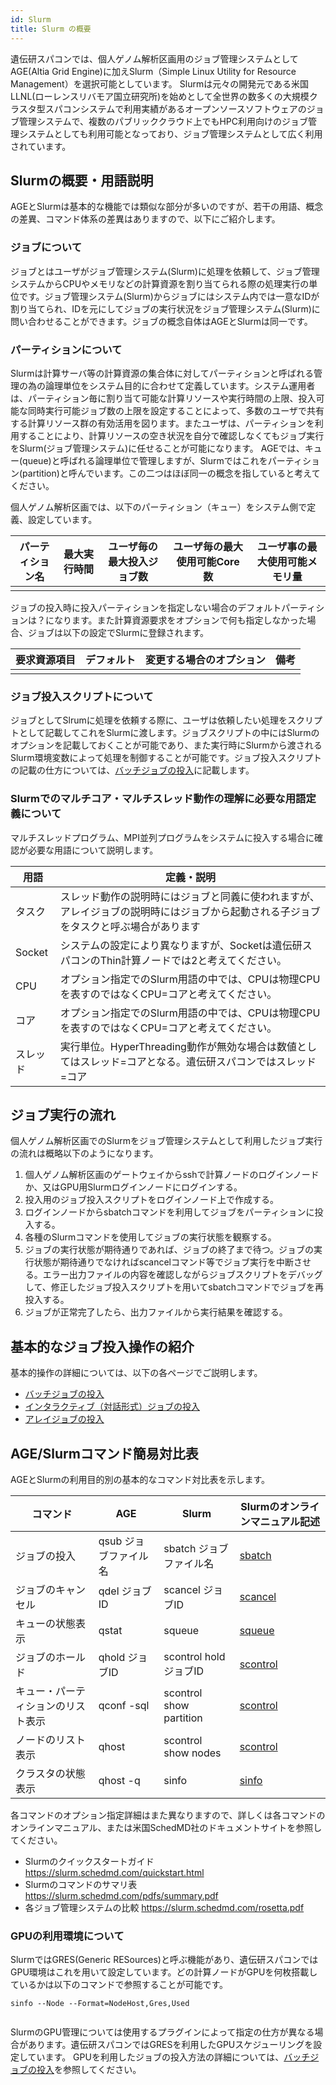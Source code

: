 ```yaml
---
id: Slurm
title: Slurm の概要
---
```


遺伝研スパコンでは、個人ゲノム解析区画用のジョブ管理システムとしてAGE(Altia Grid Engine)に加えSlurm（Simple Linux Utility for Resource Management）を選択可能としています。
Slurmは元々の開発元である米国LLNL(ローレンスリバモア国立研究所)を始めとして全世界の数多くの大規模クラスタ型スパコンシステムで利用実績があるオープンソースソフトウェアのジョブ管理システムで、複数のパブリッククラウド上でもHPC利用向けのジョブ管理システムとしても利用可能となっており、ジョブ管理システムとして広く利用されています。

## Slurmの概要・用語説明

AGEとSlurmは基本的な機能では類似な部分が多いのですが、若干の用語、概念の差異、コマンド体系の差異はありますので、以下にご紹介します。

### ジョブについて

ジョブとはユーザがジョブ管理システム(Slurm)に処理を依頼して、ジョブ管理システムからCPUやメモリなどの計算資源を割り当てられる際の処理実行の単位です。ジョブ管理システム(Slurm)からジョブにはシステム内では一意なIDが割り当てられ、IDを元にしてジョブの実行状況をジョブ管理システム(Slurm)に問い合わせることができます。ジョブの概念自体はAGEとSlurmは同一です。

### パーティションについて

Slurmは計算サーバ等の計算資源の集合体に対してパーティションと呼ばれる管理の為の論理単位をシステム目的に合わせて定義しています。システム運用者は、パーティション毎に割り当て可能な計算リソースや実行時間の上限、投入可能な同時実行可能ジョブ数の上限を設定することによって、多数のユーザで共有する計算リソース群の有効活用を図ります。またユーザは、パーティションを利用することにより、計算リソースの空き状況を自分で確認しなくてもジョブ実行をSlurm(ジョブ管理システム)に任せることが可能になります。
AGEでは、キュー(queue)と呼ばれる論理単位で管理しますが、Slurmではこれをパーティション(partition)と呼んでいます。この二つはほぼ同一の概念を指していると考えてください。

個人ゲノム解析区画では、以下のパーティション（キュー）をシステム側で定義、設定しています。

|パーティション名|最大実行時間|ユーザ毎の最大投入ジョブ数|ユーザ毎の最大使用可能Core数|ユーザ事の最大使用可能メモリ量|
|---------|---------------|---------|-------|-------|
|         |               |

ジョブの投入時に投入パーティションを指定しない場合のデフォルトパーティションは？になります。また計算資源要求をオプションで何も指定しなかった場合、ジョブは以下の設定でSlurmに登録されます。

|要求資源項目|デフォルト|変更する場合のオプション|備考|
|-----------|---------|----------------------|---|
|             |       |                      |   |

### ジョブ投入スクリプトについて

ジョブとしてSlrumに処理を依頼する際に、ユーザは依頼したい処理をスクリプトとして記載してこれをSlurmに渡します。ジョブスクリプトの中にはSlurmのオプションを記載しておくことが可能であり、また実行時にSlurmから渡されるSlurm環境変数によって処理を制御することが可能です。ジョブ投入スクリプトの記載の仕方については、[バッチジョブの投入](/software/Slurm/batch_jobs.md)に記載します。

### Slurmでのマルチコア・マルチスレッド動作の理解に必要な用語定義について

マルチスレッドプログラム、MPI並列プログラムをシステムに投入する場合に確認が必要な用語について説明します。

|用語| 定義・説明|
|----------|-------|
|タスク |スレッド動作の説明時にはジョブと同義に使われますが、アレイジョブの説明時にはジョブから起動される子ジョブをタスクと呼ぶ場合があります|
| Socket | システムの設定により異なりますが、Socketは遺伝研スパコンのThin計算ノードでは2と考えてください。|
|CPU | オプション指定でのSlurm用語の中では、CPUは物理CPUを表すのではなくCPU=コアと考えてください。 |
| コア |オプション指定でのSlurm用語の中では、CPUは物理CPUを表すのではなくCPU=コアと考えてください。 |
|スレッド |実行単位。HyperThreading動作が無効な場合は数値としてはスレッド=コアとなる。遺伝研スパコンではスレッド=コア|



## ジョブ実行の流れ

個人ゲノム解析区画でのSlurmをジョブ管理システムとして利用したジョブ実行の流れは概略以下のようになります。

1. 個人ゲノム解析区画のゲートウェイからsshで計算ノードのログインノードか、又はGPU用Slurmログインノードにログインする。
2. 投入用のジョブ投入スクリプトをログインノード上で作成する。
3. ログインノードからsbatchコマンドを利用してジョブをパーティションに投入する。
4. 各種のSlurmコマンドを使用してジョブの実行状態を観察する。
5. ジョブの実行状態が期待通りであれば、ジョブの終了まで待つ。ジョブの実行状態が期待通りでなければscancelコマンド等でジョブ実行を中断させる。エラー出力ファイルの内容を確認しながらジョブスクリプトをデバッグして、修正したジョブ投入スクリプトを用いてsbatchコマンドでジョブを再投入する。
6. ジョブが正常完了したら、出力ファイルから実行結果を確認する。


## 基本的なジョブ投入操作の紹介

基本的操作の詳細については、以下の各ページでご説明します。

- [バッチジョブの投入](software/Slurm/batch_jobs.md)
- [インタラクティブ（対話形式）ジョブの投入](/software/Slurm/interactive_jobs)
- [アレイジョブの投入](/software/Slurm/array_jobs)

## AGE/Slurmコマンド簡易対比表

AGEとSlurmの利用目的別の基本的なコマンド対比表を示します。

| コマンド| AGE|Slurm|Slurmのオンラインマニュアル記述|
|--------|-----|----|----|
|ジョブの投入| qsub ジョブファイル名 | sbatch ジョブファイル名 |[sbatch](https://slurm.schedmd.com/sbatch.html)  |
|ジョブのキャンセル| qdel ジョブID | scancel ジョブID|[scancel](https://slurm.schedmd.com/scancel.html)   |
|キューの状態表示|qstat |squeue| [squeue](https://slurm.schedmd.com/squeue.html)  |
|ジョブのホールド|qhold ジョブID|scontrol hold ジョブID|[scontrol](https://slurm.schedmd.com/scontrol.html)    |
|キュー・パーティションのリスト表示|qconf -sql | scontrol show partition | [scontrol](https://slurm.schedmd.com/scontrol.html)   |
|ノードのリスト表示| qhost |scontrol show nodes |[scontrol](https://slurm.schedmd.com/scontrol.html)    |
|クラスタの状態表示|qhost -q | sinfo | [sinfo](https://slurm.schedmd.com/sinfo.html)   |

各コマンドのオプション指定詳細はまた異なりますので、詳しくは各コマンドのオンラインマニュアル、または米国SchedMD社のドキュメントサイトを参照してください。

- Slurmのクイックスタートガイド https://slurm.schedmd.com/quickstart.html
- Slurmのコマンドのサマリ表　https://slurm.schedmd.com/pdfs/summary.pdf
- 各ジョブ管理システムの比較 https://slurm.schedmd.com/rosetta.pdf


### GPUの利用環境について

SlurmではGRES(Generic RESources)と呼ぶ機能があり、遺伝研スパコンではGPU環境はこれを用いて設定しています。どの計算ノードがGPUを何枚搭載しているかは以下のコマンドで参照することが可能です。

```
sinfo --Node --Format=NodeHost,Gres,Used


```
SlurmのGPU管理については使用するプラグインによって指定の仕方が異なる場合があります。遺伝研スパコンではGRESを利用したGPUスケジューリングを設定しています。
GPUを利用したジョブの投入方法の詳細については、[バッチジョブの投入](software/Slurm/batch_jobs.md#gpuを利用するジョブを実行する場合)を参照してください。



















